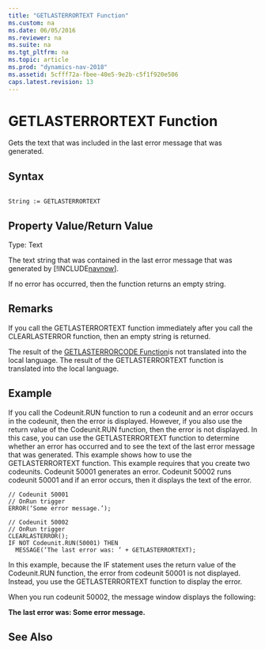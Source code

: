 ```yaml
---
title: "GETLASTERRORTEXT Function"
ms.custom: na
ms.date: 06/05/2016
ms.reviewer: na
ms.suite: na
ms.tgt_pltfrm: na
ms.topic: article
ms.prod: "dynamics-nav-2018"
ms.assetid: 5cfff72a-fbee-40e5-9e2b-c5f1f920e506
caps.latest.revision: 13
---
```

# GETLASTERRORTEXT Function
Gets the text that was included in the last error message that was generated.  
  
## Syntax  
  
```  
  
String := GETLASTERRORTEXT  
```  
  
## Property Value/Return Value  
 Type: Text  
  
 The text string that was contained in the last error message that was generated by [!INCLUDE[navnow](includes/navnow_md.md)].  
  
 If no error has occurred, then the function returns an empty string.  
  
## Remarks  
 If you call the GETLASTERRORTEXT function immediately after you call the CLEARLASTERROR function, then an empty string is returned.  
  
 The result of the [GETLASTERRORCODE Function](GETLASTERRORCODE-Function.md)is not translated into the local language. The result of the GETLASTERRORTEXT function is translated into the local language.  
  
## Example  
 If you call the Codeunit.RUN function to run a codeunit and an error occurs in the codeunit, then  the error is displayed. However, if you also use the return value of the Codeunit.RUN function, then the error is not displayed. In this case, you can use the GETLASTERRORTEXT function to determine whether an error has occurred and to see the text of the last error message that was generated. This example shows how to use the GETLASTERRORTEXT function. This example requires that you create two codeunits. Codeunit 50001 generates an error. Codeunit 50002 runs codeunit 50001 and if an error occurs, then it displays the text of the error.  
  
```  
// Codeunit 50001  
// OnRun trigger  
ERROR(‘Some error message.’);  
  
// Codeunit 50002  
// OnRun trigger  
CLEARLASTERROR();  
IF NOT Codeunit.RUN(50001) THEN  
  MESSAGE(‘The last error was: ’ + GETLASTERRORTEXT);  
```  
  
 In this example, because the IF statement uses the return value of the Codeunit.RUN function, the error from codeunit 50001 is not displayed. Instead, you use the GETLASTERRORTEXT function to display the error.  
  
 When you run codeunit 50002, the message window displays the following:  
  
 **The last error was: Some error message.**  
  
## See Also  
 <!-- [Error Handling](Error-Handling.md) -->